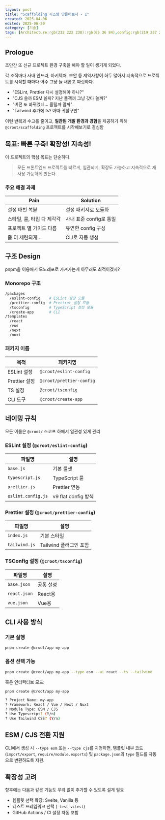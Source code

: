 ```yaml
---
layout: post
title: "Scaffolding 시스템 만들어보자 - 1"
created: 2025-04-06
edited: 2025-06-20
category: [기술]
tags: [Architecture:rgb(232 222 238):rgb(65 36 84),config:rgb(219 237 219):rgb(28 56 41)]
---
```



## Prologue


조만간 또 신규 프로젝트 환경 구축을 해야 할 일이 생기게 되었다.


각 조직마다 사내 인프라, 아키텍처, 보안 등 제약사항이 하두 많아서 지속적으로 프로젝트를 시작할 때마다 아주 그냥 늘 새롭고 짜릿하다.

- "ESLint, Prettier 다시 설정해야 하나?"
- "CJS 쓸까 ESM 쓸까? 지난 플젝꺼 그냥 갖다 쓸까?"
- "버전 또 바뀌었네… 올릴까 말까"
- "Tailwind 추가에 ts? 아따 귀찮구만"

이런 반복과 수고를 줄이고, **일관된 개발 환경과 경험**을 제공하기 위해 `@croot/scaffolding` 프로젝트를 시작해보기로 결심함


## 목표: 빠른 구축! 확장성! 지속성!


이 프로젝트의 핵심 목표는 단순하다.


> 모든 프론트엔드 프로젝트를 빠르게, 일관되게, 확장도 가능하고 지속적으로 재사용 가능하게 만든다.


### 주요 해결 과제


| Pain             | Solution         |
| ---------------- | ---------------- |
| 설정 매번 복붙         | 설정 패키지로 모듈화      |
| 스타일, 룰, 타입 다 제각각 | 사내 표준 config로 통일 |
| 프로젝트 별 가이드 다름    | 유연한 config 구성    |
| 좀 더 세련되게…        | CLI로 자동 생성       |


## 구조 Design


pnpm을 이용해서 모노레포로 가져가는게 아무래도 최적이겠지?


### Monorepo 구조


```bash
/packages
  /eslint-config    # ESLint 설정 모듈
  /prettier-config  # Prettier 설정 모듈
  /tsconfig         # TypeScript 설정 모듈
  /create-app       # CLI
/templates
  /react
  /vue
  /next
  /nuxt
```


###  패키지 이름


| 목적          | 패키지명                     |
| ----------- | ------------------------ |
| ESLint 설정   | `@croot/eslint-config`   |
| Prettier 설정 | `@croot/prettier-config` |
| TS 설정       | `@croot/tsconfig`        |
| CLI 도구      | `@croot/create-app`      |


## 네이밍 규칙


모든 이름은 `@croot/` 스코프 하에서 일관성 있게 관리


### ESLint 설정 (`@croot/eslint-config`)


| 파일명                | 설명                |
| ------------------ | ----------------- |
| `base.js`          | 기본 룰셋             |
| `typescript.js`    | TypeScript 룰      |
| `prettier.js`      | Prettier 연동       |
| `eslint.config.js` | v9 flat config 방식 |


### Prettier 설정 (`@croot/prettier-config`)


| 파일명           | 설명               |
| ------------- | ---------------- |
| `index.js`    | 기본 스타일           |
| `tailwind.js` | Tailwind 플러그인 포함 |


### TSConfig 설정 (`@croot/tsconfig`)


| 파일명          | 설명     |
| ------------ | ------ |
| `base.json`  | 공통 설정  |
| `react.json` | React용 |
| `vue.json`   | Vue용   |


## CLI 사용 방식


### 기본 실행


```bash
pnpm create @croot/app my-app
```


### 옵션 선택 가능


```bash
pnpm create @croot/app my-app --type esm --ui react --ts --tailwind
```


혹은 인터랙티브 모드:


```bash
pnpm create @croot/app my-app

? Project Name: my-app
? Framework: React / Vue / Next / Nuxt
? Module Type: ESM / CJS
? Use Typescript? (Y/n)
? Use Tailwind CSS? (Y/n)
```


## ESM / CJS 전환 지원


CLI에서 생성 시 `--type esm` 또는 `--type cjs`를 지정하면,
템플릿 내부 코드(`import/export`, `require/module.exports`) 및 `package.json`의 `type` 필드를 자동으로 변환하도록 지원.


## 확장성 고려


향후에는 다음과 같은 기능도 무리 없이 추가할 수 있도록 설계 필요

- 템플릿 선택 확장: Svelte, Vanilla 등
- 테스트 프레임워크 선택 (`-test vitest`)
- GitHub Actions / CI 설정 자동 포함
